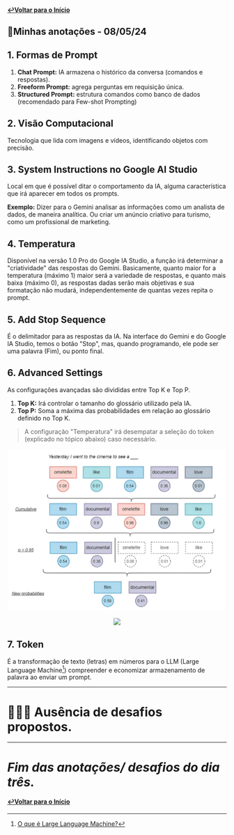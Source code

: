#### [↩Voltar para o Início](https://github.com/rafaelatn/Imersao-IA-Alura-Google/tree/main?tab=readme-ov-file)
## 📝Minhas anotações - 08/05/24
## 1. Formas de Prompt
1. **Chat Prompt:** IA armazena o histórico da conversa (comandos e respostas).
2. **Freeform Prompt:** agrega perguntas em requisição única.
3. **Structured Prompt:** estrutura comandos como banco de dados (recomendado para Few-shot Prompting)
   
## 2. Visão Computacional
Tecnologia que lida com imagens e vídeos, identificando objetos com precisão.

## 3. System Instructions no Google AI Studio
Local em que é possível ditar o comportamento da IA, alguma característica que irá aparecer em todos os prompts. 

**Exemplo:** Dizer para o Gemini analisar as informações como um analista de dados, de maneira analítica. Ou criar um anúncio criativo para turismo, como um profissional de marketing.

## 4. Temperatura
Disponível na versão 1.0 Pro do Google IA Studio, a função irá determinar a "criatividade" das respostas do Gemini. Basicamente, quanto maior for a temperatura (máximo 1) maior será a variedade de respostas, e quanto mais baixa (máximo 0), as respostas dadas serão mais objetivas e sua formatação não mudará, independentemente de quantas vezes repita o prompt.

## 5. Add Stop Sequence
É o delimitador para as respostas da IA. Na interface do Gemini e do Google IA Studio, temos o botão "Stop", mas, quando programando, ele pode ser uma palavra (Fim), ou ponto final.

## 6. Advanced Settings
As configurações avançadas são divididas entre Top K e Top P.
1. **Top K:** Irá controlar o tamanho do glossário utilizado pela IA.
2. **Top P:** Soma a máxima das probabilidades em relação ao glossário definido no Top K.
   
>A configuração "Temperatura" irá desempatar a seleção do token (explicado no tópico abaixo) caso necessário.

<p align="center"> <img width="500" src="/images/Top K & Top P.png"></p>
<p align="center"> <img width="500" src="/images/Top K & Toop P2.webp"></p>

## 7. Token
É a transformação de texto (letras) em números para o LLM (Large Language Machine[^1]) compreender e economizar armazenamento de palavra ao enviar um prompt.

---

# 👩🏼‍💻 Ausência de desafios propostos.

---

# *Fim das anotações/ desafios do dia três.*
#### [↩Voltar para o Início](https://github.com/rafaelatn/Imersao-IA-Alura-Google/tree/main?tab=readme-ov-file)

[^1]: [O que é Large Language Machine?](https://canaltech.com.br/inteligencia-artificial/o-que-e-llm-large-language-model/#google_vignette)

